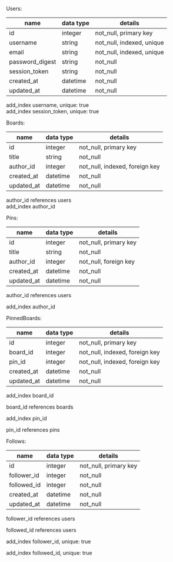 Users:

| name            | data type | details                   |
|-----------------|-----------|---------------------------|
| id              | integer   | not_null, primary key     |
| username        | string    | not_null, indexed, unique |
| email           | string    | not_null, indexed, unique |
| password_digest | string    | not_null                  |
| session_token   | string    | not_null                  |
| created_at      | datetime  | not_null                  |
| updated_at      | datetime  | not_null                  |

add_index username, unique: true  
add_index session_token, unique: true

Boards: 

| name       | data type | details                        |
|------------|-----------|--------------------------------|
| id         | integer   | not_null, primary key          |
| title      | string    | not_null                       |
| author_id  | integer   | not_null, indexed, foreign key |
| created_at | datetime  | not_null                       |
| updated_at | datetime  | not_null                       |

author_id references users  
add_index author_id

Pins:

| name       | data type | details               |
|------------|-----------|-----------------------|
| id         | integer   | not_null, primary key |
| title      | string    | not_null              |
| author_id  | integer   | not_null, foreign key |
| created_at | datetime  | not_null              |
| updated_at | datetime  | not_null              |

author_id references users

add_index author_id

PinnedBoards:

| name       | data type | details                        |
|------------|-----------|--------------------------------|
| id         | integer   | not_null, primary key          |
| board_id   | integer   | not_null, indexed, foreign key |
| pin_id     | integer   | not_null, indexed, foreign key |
| created_at | datetime  | not_null                       |
| updated_at | datetime  | not_null                       |

add_index board_id

board_id references boards

add_index pin_id

pin_id references pins

Follows:

| name        | data type | details               |
|-------------|-----------|-----------------------|
| id          | integer   | not_null, primary key |
| follower_id | integer   | not_null              |
| followed_id | integer   | not_null              |
| created_at  | datetime  | not_null              |
| updated_at  | datetime  | not_null              |

follower_id references users

followed_id references users

add_index follower_id, unique: true

add_index followed_id, unique: true
